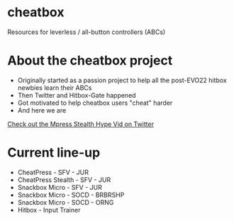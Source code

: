 # cheatbox
Resources for leverless / all-button controllers (ABCs)

# About the cheatbox project
- Originally started as a passion project to help all the post-EVO22 hitbox newbies learn their ABCs
- Then Twitter and Hitbox-Gate happened
- Got motivated to help cheatbox users "cheat" harder
- And here we are

[Check out the Mpress Stealth Hype Vid on Twitter](https://twitter.com/noe_perez_/status/1565812427530420225)

# Current line-up
- CheatPress - SFV - JUR
- CheatPress Stealth - SFV - JUR
- Snackbox Micro - SFV - JUR
- Snackbox Micro - SOCD - BRBRSHP
- Snackbox Micro - SOCD - ORNG
- Hitbox - Input Trainer
